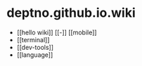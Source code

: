 # deptno.github.io.wiki

- [[hello wiki]]
[[-]] [[mobile]]
- [[terminal]]
- [[dev-tools]]
- [[language]]
